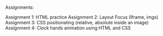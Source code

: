 Assignments:

Assignment 1:	HTML practice
Assignment 2:	Layout Focus (Iframe, imgs) 
Assignment 3:	CSS positionating (relative, absolute inside an image)
Assignment 4:	Clock hands animation using HTML and CSS
